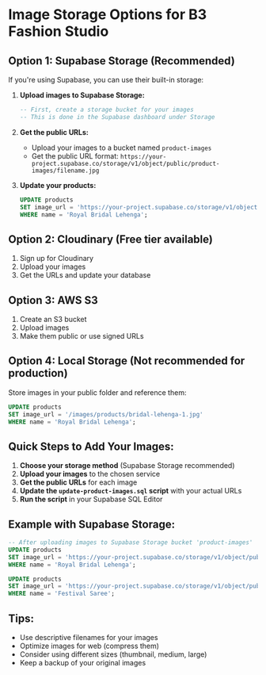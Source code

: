 # Image Storage Options for B3 Fashion Studio

## Option 1: Supabase Storage (Recommended)
If you're using Supabase, you can use their built-in storage:

1. **Upload images to Supabase Storage:**
   ```sql
   -- First, create a storage bucket for your images
   -- This is done in the Supabase dashboard under Storage
   ```

2. **Get the public URLs:**
   - Upload your images to a bucket named `product-images`
   - Get the public URL format: `https://your-project.supabase.co/storage/v1/object/public/product-images/filename.jpg`

3. **Update your products:**
   ```sql
   UPDATE products 
   SET image_url = 'https://your-project.supabase.co/storage/v1/object/public/product-images/bridal-lehenga-1.jpg'
   WHERE name = 'Royal Bridal Lehenga';
   ```

## Option 2: Cloudinary (Free tier available)
1. Sign up for Cloudinary
2. Upload your images
3. Get the URLs and update your database

## Option 3: AWS S3
1. Create an S3 bucket
2. Upload images
3. Make them public or use signed URLs

## Option 4: Local Storage (Not recommended for production)
Store images in your public folder and reference them:
```sql
UPDATE products 
SET image_url = '/images/products/bridal-lehenga-1.jpg'
WHERE name = 'Royal Bridal Lehenga';
```

## Quick Steps to Add Your Images:

1. **Choose your storage method** (Supabase Storage recommended)
2. **Upload your images** to the chosen service
3. **Get the public URLs** for each image
4. **Update the `update-product-images.sql` script** with your actual URLs
5. **Run the script** in your Supabase SQL Editor

## Example with Supabase Storage:
```sql
-- After uploading images to Supabase Storage bucket 'product-images'
UPDATE products 
SET image_url = 'https://your-project.supabase.co/storage/v1/object/public/product-images/royal-bridal-lehenga.jpg'
WHERE name = 'Royal Bridal Lehenga';

UPDATE products 
SET image_url = 'https://your-project.supabase.co/storage/v1/object/public/product-images/festival-saree.jpg'
WHERE name = 'Festival Saree';
```

## Tips:
- Use descriptive filenames for your images
- Optimize images for web (compress them)
- Consider using different sizes (thumbnail, medium, large)
- Keep a backup of your original images 